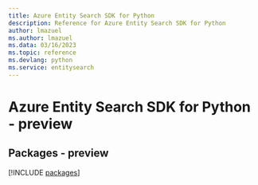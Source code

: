 ```yaml
---
title: Azure Entity Search SDK for Python
description: Reference for Azure Entity Search SDK for Python
author: lmazuel
ms.author: lmazuel
ms.data: 03/16/2023
ms.topic: reference
ms.devlang: python
ms.service: entitysearch
---
```

# Azure Entity Search SDK for Python - preview
## Packages - preview
[!INCLUDE [packages](entity-search-index.md)]
